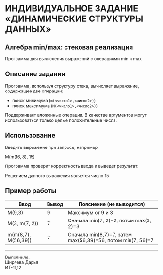 # ИНДИВИДУАЛЬНОЕ ЗАДАНИЕ «ДИНАМИЧЕСКИЕ СТРУКТУРЫ ДАННЫХ»

## Алгебра min/max: стековая реализация

Программа для вычисления выражений с операциями min и max

## Описание задания

Программа, используя структуру стека, вычисляет выражение, содержащее две операции:
- поиск минимума (`m(<число1>,<число2>)`)
- поиск максимума (`M(<число1>,<число2>)`)

Поддерживает вложенные операции. В качестве аргументов могут использоваться только целые положительные числа.

## Использование
Введите выражение при запросе, например:

M(m(16, 8), 15)

Программа проверит корректность ввода и выведет результат:

Решением данного выражения является число 15

## Пример работы

|        Ввод        | Вывод |                  Пояснение (не выводится)                   |
|--------------------|-------|-------------------------------------------------------------|
|       M(9,3)       |   9   |           Максимум от 9 и 3                                 |
|   M(3, m(7, 2))    |   7   | Сначала min(7, 2)=2, потом max(3, 2)=3                      |
| m(m(8,7), M(56,39))|   7   | Сначала min(8,7)=7, затем max(56,39)=56, потом min(7, 56)=7 |

---

Выполнила:  
Ширяева Дарья  
ИТ-11,12
